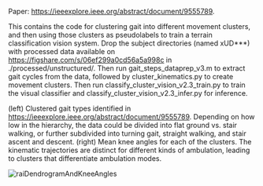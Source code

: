 Paper: https://ieeexplore.ieee.org/abstract/document/9555789.

This contains the code for clustering gait into different movement clusters, and then using those clusters as pseudolabels to train a terrain classification vision system. Drop the subject directories (named xUD***) with processed data available on https://figshare.com/s/06ef299a0cd56a5a998c in ./processed/unstructured/. Then run gait_steps_dataprep_v3.m to extract gait cycles from the data, followed by cluster_kinematics.py to create movement clusters. Then run classify_cluster_vision_v2.3_train.py to train the visual classifier and classify_cluster_vision_v2.3_infer.py for inference.

(left) Clustered gait types identified in https://ieeexplore.ieee.org/abstract/document/9555789. Depending on how low in the hierarchy, the data could be
divided into flat ground vs. stair walking, or further subdivided into turning gait, straight walking, and stair ascent and
descent. (right) Mean knee angles for each of the clusters. The kinematic trajectories are distinct for different kinds of
ambulation, leading to clusters that differentiate ambulation modes.

![raiDendrogramAndKneeAngles](https://user-images.githubusercontent.com/42185229/176980707-aca42244-b244-4534-bcce-a68b1cac97a9.png)
